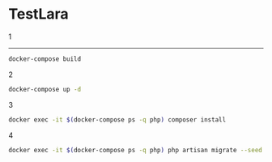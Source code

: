 # TestLara

1
___
```bash
docker-compose build
```
2
```bash
docker-compose up -d
```

3
```bash
docker exec -it $(docker-compose ps -q php) composer install
```
4
```bash
docker exec -it $(docker-compose ps -q php) php artisan migrate --seed
```